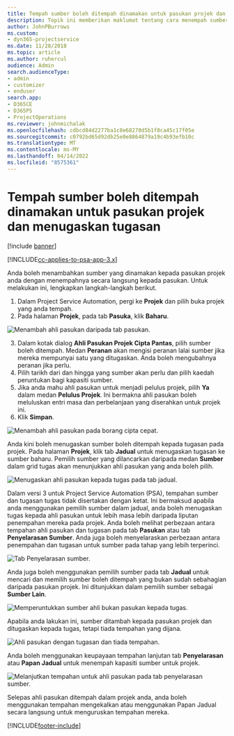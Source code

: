 ```yaml
---
title: Tempah sumber boleh ditempah dinamakan untuk pasukan projek dan menugaskan tugasan
description: Topik ini memberikan maklumat tentang cara menempah sumber dinamakan kepada pasukan projek dan tugaskannya kepada tugasan.
author: JohnPBurrows
ms.custom:
- dyn365-projectservice
ms.date: 11/28/2018
ms.topic: article
ms.author: ruhercul
audience: Admin
search.audienceType:
- admin
- customizer
- enduser
search.app:
- D365CE
- D365PS
- ProjectOperations
ms.reviewer: johnmichalak
ms.openlocfilehash: cdbcd84d2277ba1c8e68270d5b1f8ca45c17f05e
ms.sourcegitcommit: c0792bd65d92db25e0e8864879a19c4b93efb10c
ms.translationtype: MT
ms.contentlocale: ms-MY
ms.lasthandoff: 04/14/2022
ms.locfileid: "8575361"
---
```

# <a name="book-named-bookable-resources-to-a-project-team-and-assign-tasks"></a>Tempah sumber boleh ditempah dinamakan untuk pasukan projek dan menugaskan tugasan 

[!include [banner](../includes/psa-now-project-operations.md)]

[!INCLUDE[cc-applies-to-psa-app-3.x](../includes/cc-applies-to-psa-app-3x.md)]

Anda boleh menambahkan sumber yang dinamakan kepada pasukan projek anda dengan menempahnya secara langsung kepada pasukan. Untuk melakukan ini, lengkapkan langkah-langkah berikut.

1. Dalam Project Service Automation, pergi ke **Projek** dan pilih buka projek yang anda tempah.
2. Pada halaman **Projek**, pada tab **Pasuka**, klik **Baharu**. 

![Menambah ahli pasukan daripada tab pasukan.](media/RM-how-to-1.png)

3. Dalam kotak dialog **Ahli Pasukan Projek Cipta Pantas**, pilih sumber boleh ditempah. Medan **Peranan** akan mengisi peranan lalai sumber jika mereka mempunyai satu yang ditugaskan. Anda boleh mengubahnya peranan jika perlu. 
4. Pilih tarikh dari dan hingga yang sumber akan perlu dan pilih kaedah peruntukan bagi kapasiti sumber. 
5. Jika anda mahu ahli pasukan untuk menjadi pelulus projek, pilih **Ya** dalam medan **Pelulus Projek**. Ini bermakna ahli pasukan boleh meluluskan entri masa dan perbelanjaan yang diserahkan untuk projek ini. 
6. Klik **Simpan**.

![Menambah ahli pasukan pada borang cipta cepat.](media/RM-how-to-2.png)


Anda kini boleh menugaskan sumber boleh ditempah kepada tugasan pada projek. Pada halaman **Projek**, klik tab **Jadual** untuk menugaskan tugasan ke sumber baharu. Pemilih sumber yang dilancarkan daripada medan **Sumber** dalam grid tugas akan menunjukkan ahli pasukan yang anda boleh pilih.

![Menugaskan ahli pasukan kepada tugas pada tab jadual.](media/RM-how-to-3.png)

Dalam versi 3 untuk Project Service Automation (PSA), tempahan sumber dan tugasan tugas tidak disertakan dengan ketat. Ini bermaksud apabila anda menggunakan pemilih sumber dalam jadual, anda boleh menugaskan tugas kepada ahli pasukan untuk lebih masa lebih daripada liputan penempahan mereka pada projek.
Anda boleh melihat perbezaan antara tempahan ahli pasukan dan tugasan pada tab **Pasukan** atau tab **Penyelarasan Sumber**. Anda juga boleh menyelaraskan perbezaan antara penempahan dan tugasan untuk sumber pada tahap yang lebih terperinci.

![Tab Penyelarasan sumber.](media/RM-how-to-4.png)

Anda juga boleh menggunakan pemilih sumber pada tab **Jadual** untuk mencari dan memilih sumber boleh ditempah yang bukan sudah sebahagian daripada pasukan projek. Ini ditunjukkan dalam pemilih sumber sebagai **Sumber Lain**.

![Memperuntukkan sumber ahli bukan pasukan kepada tugas.](media/RM-how-to-5.png)

Apabila anda lakukan ini, sumber ditambah kepada pasukan projek dan ditugaskan kepada tugas, tetapi tiada tempahan yang dijana.

![Ahli pasukan dengan tugasan dan tiada tempahan.](media/RM-how-to-6.png)

Anda boleh menggunakan keupayaan tempahan lanjutan tab **Penyelarasan** atau **Papan Jadual** untuk menempah kapasiti sumber untuk projek.

![Melanjutkan tempahan untuk ahli pasukan pada tab penyelarasan sumber.](media/RM-how-to-7.png)

Selepas ahli pasukan ditempah dalam projek anda, anda boleh menggunakan tempahan mengekalkan atau menggunakan Papan Jadual secara langsung untuk menguruskan tempahan mereka.


[!INCLUDE[footer-include](../includes/footer-banner.md)]
